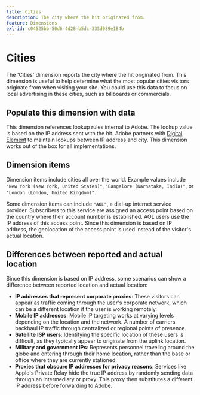 ```yaml
---
title: Cities
description: The city where the hit originated from.
feature: Dimensions
exl-id: c04525bb-50d6-4d28-b5dc-335d089e184b
---
```

# Cities

The 'Cities' dimension reports the city where the hit originated from. This dimension is useful to help determine what the most popular cities visitors originate from when visiting your site. You could use this data to focus on local advertising in these cities, such as billboards or commercials.

## Populate this dimension with data

This dimension references lookup rules internal to Adobe. The lookup value is based on the IP address sent with the hit. Adobe partners with [Digital Element](https://www.digitalelement.com/) to maintain lookups between IP address and city. This dimension works out of the box for all implementations.

## Dimension items

Dimension items include cities all over the world. Example values include `"New York (New York, United States)"`, `"Bangalore (Karnataka, India)"`, or `"London (London, United Kingdom)"`.

Some dimension items can include `"AOL"`, a dial-up internet service provider. Subscribers to this service are assigned an access point based on the country where their account number is established. AOL users use the IP address of this access point. Since this dimension is based on IP address, the geolocation of the access point is used instead of the visitor's actual location.

## Differences between reported and actual location

Since this dimension is based on IP address, some scenarios can show a difference between reported location and actual location:

* **IP addresses that represent corporate proxies**: These visitors can appear as traffic coming through the user's corporate network, which can be a different location if the user is working remotely.
* **Mobile IP addresses**: Mobile IP targeting works at varying levels depending on the location and the network. A number of carriers backhaul IP traffic through centralized or regional points of presence.
* **Satellite ISP users**: Identifying the specific location of these users is difficult, as they typically appear to originate from the uplink location.
* **Military and government IPs**: Represents personnel traveling around the globe and entering through their home location, rather than the base or office where they are currently stationed.
* **Proxies that obscure IP addresses for privacy reasons**: Services like Apple's Private Relay hide the true IP address by randomly sending data through an intermediary or proxy. This proxy then substitutes a different IP address before forwarding to Adobe.
